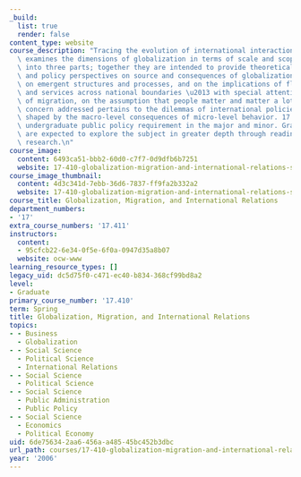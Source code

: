 ```yaml
---
_build:
  list: true
  render: false
content_type: website
course_description: "Tracing the evolution of international interactions, this course\
  \ examines the dimensions of globalization in terms of scale and scope. It is divided\
  \ into three parts; together they are intended to provide theoretical, empirical,\
  \ and policy perspectives on source and consequences of globalization, focusing\
  \ on emergent structures and processes, and on the implications of flows of goods\
  \ and services across national boundaries \u2013 with special attention to the issue\
  \ of migration, on the assumption that people matter and matter a lot. An important\
  \ concern addressed pertains to the dilemmas of international policies that are\
  \ shaped by the macro-level consequences of micro-level behavior. 17.411 fulfills\
  \ undergraduate public policy requirement in the major and minor. Graduate students\
  \ are expected to explore the subject in greater depth through reading and individual\
  \ research.\n"
course_image:
  content: 6493ca51-bbb2-60d0-c7f7-0d9dfb6b7251
  website: 17-410-globalization-migration-and-international-relations-spring-2006
course_image_thumbnail:
  content: 4d3c341d-7ebb-36d6-7837-ff9fa2b332a2
  website: 17-410-globalization-migration-and-international-relations-spring-2006
course_title: Globalization, Migration, and International Relations
department_numbers:
- '17'
extra_course_numbers: '17.411'
instructors:
  content:
  - 95cfcb22-6e34-0f5e-6f0a-0947d35a8b07
  website: ocw-www
learning_resource_types: []
legacy_uid: dc5d75f0-c471-ec40-b834-368cf99bd8a2
level:
- Graduate
primary_course_number: '17.410'
term: Spring
title: Globalization, Migration, and International Relations
topics:
- - Business
  - Globalization
- - Social Science
  - Political Science
  - International Relations
- - Social Science
  - Political Science
- - Social Science
  - Public Administration
  - Public Policy
- - Social Science
  - Economics
  - Political Economy
uid: 6de75634-2aa6-456a-a485-45bc452b3dbc
url_path: courses/17-410-globalization-migration-and-international-relations-spring-2006
year: '2006'
---
```

